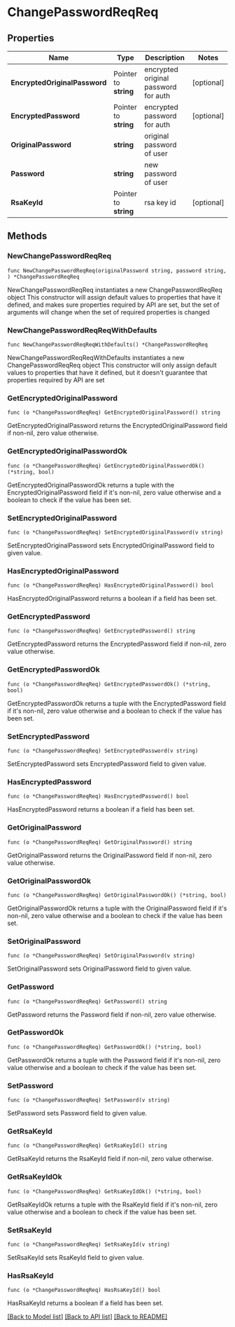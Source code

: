 # ChangePasswordReqReq

## Properties

Name | Type | Description | Notes
------------ | ------------- | ------------- | -------------
**EncryptedOriginalPassword** | Pointer to **string** | encrypted original password for auth | [optional] 
**EncryptedPassword** | Pointer to **string** | encrypted password for auth | [optional] 
**OriginalPassword** | **string** | original password of user | 
**Password** | **string** | new password of user | 
**RsaKeyId** | Pointer to **string** | rsa key id | [optional] 

## Methods

### NewChangePasswordReqReq

`func NewChangePasswordReqReq(originalPassword string, password string, ) *ChangePasswordReqReq`

NewChangePasswordReqReq instantiates a new ChangePasswordReqReq object
This constructor will assign default values to properties that have it defined,
and makes sure properties required by API are set, but the set of arguments
will change when the set of required properties is changed

### NewChangePasswordReqReqWithDefaults

`func NewChangePasswordReqReqWithDefaults() *ChangePasswordReqReq`

NewChangePasswordReqReqWithDefaults instantiates a new ChangePasswordReqReq object
This constructor will only assign default values to properties that have it defined,
but it doesn't guarantee that properties required by API are set

### GetEncryptedOriginalPassword

`func (o *ChangePasswordReqReq) GetEncryptedOriginalPassword() string`

GetEncryptedOriginalPassword returns the EncryptedOriginalPassword field if non-nil, zero value otherwise.

### GetEncryptedOriginalPasswordOk

`func (o *ChangePasswordReqReq) GetEncryptedOriginalPasswordOk() (*string, bool)`

GetEncryptedOriginalPasswordOk returns a tuple with the EncryptedOriginalPassword field if it's non-nil, zero value otherwise
and a boolean to check if the value has been set.

### SetEncryptedOriginalPassword

`func (o *ChangePasswordReqReq) SetEncryptedOriginalPassword(v string)`

SetEncryptedOriginalPassword sets EncryptedOriginalPassword field to given value.

### HasEncryptedOriginalPassword

`func (o *ChangePasswordReqReq) HasEncryptedOriginalPassword() bool`

HasEncryptedOriginalPassword returns a boolean if a field has been set.

### GetEncryptedPassword

`func (o *ChangePasswordReqReq) GetEncryptedPassword() string`

GetEncryptedPassword returns the EncryptedPassword field if non-nil, zero value otherwise.

### GetEncryptedPasswordOk

`func (o *ChangePasswordReqReq) GetEncryptedPasswordOk() (*string, bool)`

GetEncryptedPasswordOk returns a tuple with the EncryptedPassword field if it's non-nil, zero value otherwise
and a boolean to check if the value has been set.

### SetEncryptedPassword

`func (o *ChangePasswordReqReq) SetEncryptedPassword(v string)`

SetEncryptedPassword sets EncryptedPassword field to given value.

### HasEncryptedPassword

`func (o *ChangePasswordReqReq) HasEncryptedPassword() bool`

HasEncryptedPassword returns a boolean if a field has been set.

### GetOriginalPassword

`func (o *ChangePasswordReqReq) GetOriginalPassword() string`

GetOriginalPassword returns the OriginalPassword field if non-nil, zero value otherwise.

### GetOriginalPasswordOk

`func (o *ChangePasswordReqReq) GetOriginalPasswordOk() (*string, bool)`

GetOriginalPasswordOk returns a tuple with the OriginalPassword field if it's non-nil, zero value otherwise
and a boolean to check if the value has been set.

### SetOriginalPassword

`func (o *ChangePasswordReqReq) SetOriginalPassword(v string)`

SetOriginalPassword sets OriginalPassword field to given value.


### GetPassword

`func (o *ChangePasswordReqReq) GetPassword() string`

GetPassword returns the Password field if non-nil, zero value otherwise.

### GetPasswordOk

`func (o *ChangePasswordReqReq) GetPasswordOk() (*string, bool)`

GetPasswordOk returns a tuple with the Password field if it's non-nil, zero value otherwise
and a boolean to check if the value has been set.

### SetPassword

`func (o *ChangePasswordReqReq) SetPassword(v string)`

SetPassword sets Password field to given value.


### GetRsaKeyId

`func (o *ChangePasswordReqReq) GetRsaKeyId() string`

GetRsaKeyId returns the RsaKeyId field if non-nil, zero value otherwise.

### GetRsaKeyIdOk

`func (o *ChangePasswordReqReq) GetRsaKeyIdOk() (*string, bool)`

GetRsaKeyIdOk returns a tuple with the RsaKeyId field if it's non-nil, zero value otherwise
and a boolean to check if the value has been set.

### SetRsaKeyId

`func (o *ChangePasswordReqReq) SetRsaKeyId(v string)`

SetRsaKeyId sets RsaKeyId field to given value.

### HasRsaKeyId

`func (o *ChangePasswordReqReq) HasRsaKeyId() bool`

HasRsaKeyId returns a boolean if a field has been set.


[[Back to Model list]](../README.md#documentation-for-models) [[Back to API list]](../README.md#documentation-for-api-endpoints) [[Back to README]](../README.md)


